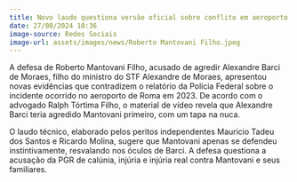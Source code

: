 ```yaml
---
title: Novo laudo questiona versão oficial sobre conflito em aeroporto de Roma
date: 27/08/2024 10:36
image-source: Redes Sociais
image-url: assets/images/news/Roberto Mantovani Filho.jpeg
---
```


A defesa de Roberto Mantovani Filho, acusado de agredir Alexandre Barci de Moraes, filho do ministro do STF Alexandre de Moraes, apresentou novas evidências que contradizem o relatório da Polícia Federal sobre o incidente ocorrido no aeroporto de Roma em 2023. De acordo com o advogado Ralph Tórtima Filho, o material de vídeo revela que Alexandre Barci teria agredido Mantovani primeiro, com um tapa na nuca.

O laudo técnico, elaborado pelos peritos independentes Mauricio Tadeu dos Santos e Ricardo Molina, sugere que Mantovani apenas se defendeu instintivamente, resvalando nos óculos de Barci. A defesa questiona a acusação da PGR de calúnia, injúria e injúria real contra Mantovani e seus familiares.